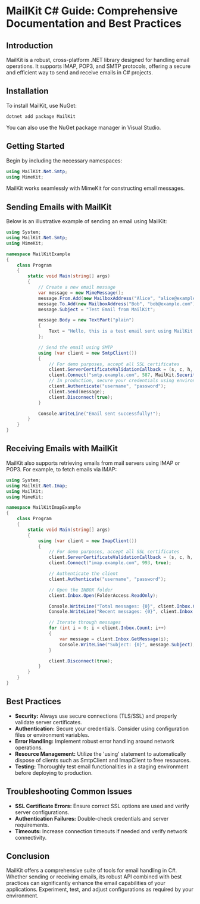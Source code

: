 <!-- nao7sep | o3-mini-high | 2025-03-31T02:58:31Z -->

# MailKit C# Guide: Comprehensive Documentation and Best Practices

## Introduction
MailKit is a robust, cross-platform .NET library designed for handling email operations. It supports IMAP, POP3, and SMTP protocols, offering a secure and efficient way to send and receive emails in C# projects.

## Installation
To install MailKit, use NuGet:
```
dotnet add package MailKit
```
You can also use the NuGet package manager in Visual Studio.

## Getting Started
Begin by including the necessary namespaces:
```csharp
using MailKit.Net.Smtp;
using MimeKit;
```
MailKit works seamlessly with MimeKit for constructing email messages.

## Sending Emails with MailKit
Below is an illustrative example of sending an email using MailKit:

```csharp
using System;
using MailKit.Net.Smtp;
using MimeKit;

namespace MailKitExample
{
    class Program
    {
        static void Main(string[] args)
        {
            // Create a new email message
            var message = new MimeMessage();
            message.From.Add(new MailboxAddress("Alice", "alice@example.com"));
            message.To.Add(new MailboxAddress("Bob", "bob@example.com"));
            message.Subject = "Test Email from MailKit";

            message.Body = new TextPart("plain")
            {
                Text = "Hello, this is a test email sent using MailKit in C#."
            };

            // Send the email using SMTP
            using (var client = new SmtpClient())
            {
                // For demo purposes, accept all SSL certificates
                client.ServerCertificateValidationCallback = (s, c, h, e) => true;
                client.Connect("smtp.example.com", 587, MailKit.Security.SecureSocketOptions.StartTls);
                // In production, secure your credentials using environment variables or secure secrets management
                client.Authenticate("username", "password");
                client.Send(message);
                client.Disconnect(true);
            }

            Console.WriteLine("Email sent successfully!");
        }
    }
}
```

## Receiving Emails with MailKit
MailKit also supports retrieving emails from mail servers using IMAP or POP3. For example, to fetch emails via IMAP:

```csharp
using System;
using MailKit.Net.Imap;
using MailKit;
using MimeKit;

namespace MailKitImapExample
{
    class Program
    {
        static void Main(string[] args)
        {
            using (var client = new ImapClient())
            {
                // For demo purposes, accept all SSL certificates
                client.ServerCertificateValidationCallback = (s, c, h, e) => true;
                client.Connect("imap.example.com", 993, true);

                // Authenticate the client
                client.Authenticate("username", "password");

                // Open the INBOX folder
                client.Inbox.Open(FolderAccess.ReadOnly);

                Console.WriteLine("Total messages: {0}", client.Inbox.Count);
                Console.WriteLine("Recent messages: {0}", client.Inbox.Recent);

                // Iterate through messages
                for (int i = 0; i < client.Inbox.Count; i++)
                {
                    var message = client.Inbox.GetMessage(i);
                    Console.WriteLine("Subject: {0}", message.Subject);
                }

                client.Disconnect(true);
            }
        }
    }
}
```

## Best Practices
- **Security:** Always use secure connections (TLS/SSL) and properly validate server certificates.
- **Authentication:** Secure your credentials. Consider using configuration files or environment variables.
- **Error Handling:** Implement robust error handling around network operations.
- **Resource Management:** Utilize the 'using' statement to automatically dispose of clients such as SmtpClient and ImapClient to free resources.
- **Testing:** Thoroughly test email functionalities in a staging environment before deploying to production.

## Troubleshooting Common Issues
- **SSL Certificate Errors:** Ensure correct SSL options are used and verify server configurations.
- **Authentication Failures:** Double-check credentials and server requirements.
- **Timeouts:** Increase connection timeouts if needed and verify network connectivity.

## Conclusion
MailKit offers a comprehensive suite of tools for email handling in C#. Whether sending or receiving emails, its robust API combined with best practices can significantly enhance the email capabilities of your applications. Experiment, test, and adjust configurations as required by your environment.

